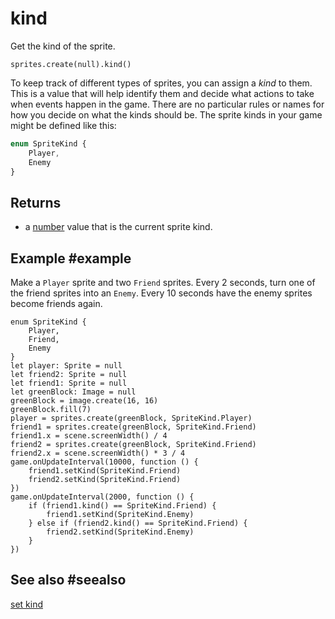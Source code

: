 # kind

Get the kind of the sprite.

```sig
sprites.create(null).kind()
```

To keep track of different types of sprites, you can assign a _kind_ to them. This is a value that will help identify them and decide what actions to take when events happen in the game. There are no particular rules or names for how you decide on what the kinds should be. The sprite kinds in your game might be defined like this:

```typescript
enum SpriteKind {
    Player,
    Enemy
}
```

## Returns

* a [number](/types/number) value that is the current sprite kind.

## Example #example

Make a ``Player`` sprite and two ``Friend`` sprites. Every 2 seconds, turn one of the friend sprites into an ``Enemy``. Every 10 seconds have the enemy sprites become friends again.

```blocks
enum SpriteKind {
    Player,
    Friend,
    Enemy
}
let player: Sprite = null
let friend2: Sprite = null
let friend1: Sprite = null
let greenBlock: Image = null
greenBlock = image.create(16, 16)
greenBlock.fill(7)
player = sprites.create(greenBlock, SpriteKind.Player)
friend1 = sprites.create(greenBlock, SpriteKind.Friend)
friend1.x = scene.screenWidth() / 4
friend2 = sprites.create(greenBlock, SpriteKind.Friend)
friend2.x = scene.screenWidth() * 3 / 4
game.onUpdateInterval(10000, function () {
    friend1.setKind(SpriteKind.Friend)
    friend2.setKind(SpriteKind.Friend)
})
game.onUpdateInterval(2000, function () {
    if (friend1.kind() == SpriteKind.Friend) {
        friend1.setKind(SpriteKind.Enemy)
    } else if (friend2.kind() == SpriteKind.Friend) {
        friend2.setKind(SpriteKind.Enemy)
    }
})
```

## See also #seealso

[set kind](/reference/sprites/sprite/set-kind)
